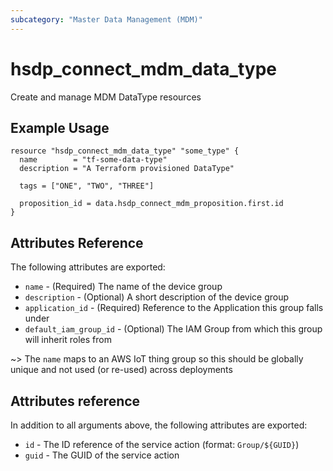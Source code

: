 ```yaml
---
subcategory: "Master Data Management (MDM)"
---
```


# hsdp_connect_mdm_data_type

Create and manage MDM DataType resources

## Example Usage

```hcl
resource "hsdp_connect_mdm_data_type" "some_type" {
  name        = "tf-some-data-type"
  description = "A Terraform provisioned DataType"
  
  tags = ["ONE", "TWO", "THREE"]
  
  proposition_id = data.hsdp_connect_mdm_proposition.first.id
}
```

## Attributes Reference

The following attributes are exported:

* `name` - (Required) The name of the device group
* `description` - (Optional) A short description of the device group
* `application_id` - (Required) Reference to the Application this group falls under
* `default_iam_group_id` - (Optional) The IAM Group from which this group will inherit roles from

~> The `name` maps to an AWS IoT thing group so this should be globally unique and not used (or re-used) across deployments

## Attributes reference

In addition to all arguments above, the following attributes are exported:

* `id` - The ID reference of the service action (format: `Group/${GUID}`)
* `guid` - The GUID of the service action
